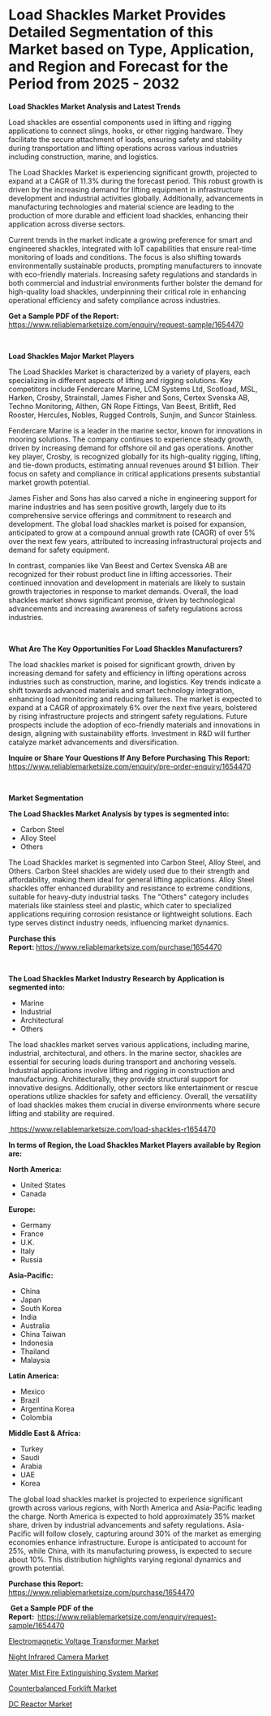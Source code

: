 <p><h1>Load Shackles Market Provides Detailed Segmentation of this Market based on Type, Application, and Region and Forecast for the Period from 2025 - 2032</h1></p><p><strong>Load Shackles Market Analysis and Latest Trends</strong></p>
<p><p>Load shackles are essential components used in lifting and rigging applications to connect slings, hooks, or other rigging hardware. They facilitate the secure attachment of loads, ensuring safety and stability during transportation and lifting operations across various industries including construction, marine, and logistics. </p><p>The Load Shackles Market is experiencing significant growth, projected to expand at a CAGR of 11.3% during the forecast period. This robust growth is driven by the increasing demand for lifting equipment in infrastructure development and industrial activities globally. Additionally, advancements in manufacturing technologies and material science are leading to the production of more durable and efficient load shackles, enhancing their application across diverse sectors.</p><p>Current trends in the market indicate a growing preference for smart and engineered shackles, integrated with IoT capabilities that ensure real-time monitoring of loads and conditions. The focus is also shifting towards environmentally sustainable products, prompting manufacturers to innovate with eco-friendly materials. Increasing safety regulations and standards in both commercial and industrial environments further bolster the demand for high-quality load shackles, underpinning their critical role in enhancing operational efficiency and safety compliance across industries.</p></p>
<p><strong>Get a Sample PDF of the Report:&nbsp;</strong> <a href="https://www.reliablemarketsize.com/enquiry/request-sample/1654470?utm_campaign=2005&utm_medium=2&utm_source=Github&utm_content=ia&utm_term=11042025&utm_id=load-shackles">https://www.reliablemarketsize.com/enquiry/request-sample/1654470</a></p>
<p>&nbsp;</p>
<p><strong>Load Shackles Major Market Players</strong></p>
<p><p>The Load Shackles Market is characterized by a variety of players, each specializing in different aspects of lifting and rigging solutions. Key competitors include Fendercare Marine, LCM Systems Ltd, Scotload, MSL, Harken, Crosby, Strainstall, James Fisher and Sons, Certex Svenska AB, Techno Monitoring, Althen, GN Rope Fittings, Van Beest, Britlift, Red Rooster, Hercules, Nobles, Rugged Controls, Sunjin, and Suncor Stainless. </p><p>Fendercare Marine is a leader in the marine sector, known for innovations in mooring solutions. The company continues to experience steady growth, driven by increasing demand for offshore oil and gas operations. Another key player, Crosby, is recognized globally for its high-quality rigging, lifting, and tie-down products, estimating annual revenues around $1 billion. Their focus on safety and compliance in critical applications presents substantial market growth potential.</p><p>James Fisher and Sons has also carved a niche in engineering support for marine industries and has seen positive growth, largely due to its comprehensive service offerings and commitment to research and development. The global load shackles market is poised for expansion, anticipated to grow at a compound annual growth rate (CAGR) of over 5% over the next few years, attributed to increasing infrastructural projects and demand for safety equipment.</p><p>In contrast, companies like Van Beest and Certex Svenska AB are recognized for their robust product line in lifting accessories. Their continued innovation and development in materials are likely to sustain growth trajectories in response to market demands. Overall, the load shackles market shows significant promise, driven by technological advancements and increasing awareness of safety regulations across industries.</p></p>
<p>&nbsp;</p>
<p><strong>What Are The Key Opportunities For Load Shackles Manufacturers?</strong></p>
<p><p>The load shackles market is poised for significant growth, driven by increasing demand for safety and efficiency in lifting operations across industries such as construction, marine, and logistics. Key trends indicate a shift towards advanced materials and smart technology integration, enhancing load monitoring and reducing failures. The market is expected to expand at a CAGR of approximately 6% over the next five years, bolstered by rising infrastructure projects and stringent safety regulations. Future prospects include the adoption of eco-friendly materials and innovations in design, aligning with sustainability efforts. Investment in R&D will further catalyze market advancements and diversification.</p></p>
<p><strong>Inquire or Share Your Questions If Any Before Purchasing This Report:</strong> <a href="https://www.reliablemarketsize.com/enquiry/pre-order-enquiry/1654470?utm_campaign=2005&utm_medium=2&utm_source=Github&utm_content=ia&utm_term=11042025&utm_id=load-shackles">https://www.reliablemarketsize.com/enquiry/pre-order-enquiry/1654470</a></p>
<p>&nbsp;</p>
<p><strong>Market Segmentation</strong></p>
<p><strong>The Load Shackles Market Analysis by types is segmented into:</strong></p>
<p><ul><li>Carbon Steel</li><li>Alloy Steel</li><li>Others</li></ul></p>
<p><p>The Load Shackles market is segmented into Carbon Steel, Alloy Steel, and Others. Carbon Steel shackles are widely used due to their strength and affordability, making them ideal for general lifting applications. Alloy Steel shackles offer enhanced durability and resistance to extreme conditions, suitable for heavy-duty industrial tasks. The "Others" category includes materials like stainless steel and plastic, which cater to specialized applications requiring corrosion resistance or lightweight solutions. Each type serves distinct industry needs, influencing market dynamics.</p></p>
<p><strong>Purchase this Report:&nbsp;</strong><a href="https://www.reliablemarketsize.com/purchase/1654470?utm_campaign=2005&utm_medium=2&utm_source=Github&utm_content=ia&utm_term=11042025&utm_id=load-shackles">https://www.reliablemarketsize.com/purchase/1654470</a></p>
<p>&nbsp;</p>
<p><strong>The Load Shackles Market Industry Research by Application is segmented into:</strong></p>
<p><ul><li>Marine</li><li>Industrial</li><li>Architectural</li><li>Others</li></ul></p>
<p><p>The load shackles market serves various applications, including marine, industrial, architectural, and others. In the marine sector, shackles are essential for securing loads during transport and anchoring vessels. Industrial applications involve lifting and rigging in construction and manufacturing. Architecturally, they provide structural support for innovative designs. Additionally, other sectors like entertainment or rescue operations utilize shackles for safety and efficiency. Overall, the versatility of load shackles makes them crucial in diverse environments where secure lifting and stability are required.</p></p>
<p><a href="https://www.reliablemarketsize.com/load-shackles-r1654470?utm_campaign=2005&utm_medium=2&utm_source=Github&utm_content=ia&utm_term=11042025&utm_id=load-shackles">&nbsp;https://www.reliablemarketsize.com/load-shackles-r1654470</a></p>
<p><strong>In terms of Region, the Load Shackles Market Players available by Region are:</strong></p>
<p>
    <p> <strong> North America: </strong>
        <ul>
            <li>United States</li>
            <li>Canada</li>
        </ul>
        </p> 
    <p> <strong> Europe: </strong>
        <ul>
            <li>Germany</li>
            <li>France</li>
            <li>U.K.</li>
            <li>Italy</li>
            <li>Russia</li>
        </ul>
        </p> 
    <p> <strong> Asia-Pacific: </strong>
        <ul>
            <li>China</li>
            <li>Japan</li>
            <li>South Korea</li>
            <li>India</li>
            <li>Australia</li>
            <li>China Taiwan</li>
            <li>Indonesia</li>
            <li>Thailand</li>
            <li>Malaysia</li>
        </ul>
        </p> 
    <p> <strong> Latin America: </strong>
        <ul>
            <li>Mexico</li>
            <li>Brazil</li>
            <li>Argentina Korea</li>
            <li>Colombia</li>
        </ul>
        </p> 
    <p> <strong> Middle East & Africa: </strong>
        <ul>
            <li>Turkey</li>
            <li>Saudi</li>
            <li>Arabia</li>
            <li>UAE</li>
            <li>Korea</li>
        </ul>
    </p>
    </p>
<p><p>The global load shackles market is projected to experience significant growth across various regions, with North America and Asia-Pacific leading the charge. North America is expected to hold approximately 35% market share, driven by industrial advancements and safety regulations. Asia-Pacific will follow closely, capturing around 30% of the market as emerging economies enhance infrastructure. Europe is anticipated to account for 25%, while China, with its manufacturing prowess, is expected to secure about 10%. This distribution highlights varying regional dynamics and growth potential. </p></p>
<p><strong>Purchase this Report: </strong><a href="https://www.reliablemarketsize.com/purchase/1654470?utm_campaign=2005&utm_medium=2&utm_source=Github&utm_content=ia&utm_term=11042025&utm_id=load-shackles">https://www.reliablemarketsize.com/purchase/1654470</a></p>
<p>&nbsp;<strong>Get a Sample PDF of the Report:&nbsp;&nbsp;</strong><a href="https://www.reliablemarketsize.com/enquiry/request-sample/1654470?utm_campaign=2005&utm_medium=2&utm_source=Github&utm_content=ia&utm_term=11042025&utm_id=load-shackles">https://www.reliablemarketsize.com/enquiry/request-sample/1654470</a></p>
<p><strong></strong></p>
<p><p><a href="https://github.com/nicoytabiz7/Market-Research-Report-List-1/blob/main/electromagnetic-voltage-transformer-market.md?utm_campaign=2005&utm_medium=2&utm_source=Github&utm_content=ia&utm_term=11042025&utm_id=load-shackles">Electromagnetic Voltage Transformer Market</a></p><p><a href="https://github.com/avirsuckra/Market-Research-Report-List-1/blob/main/night-infrared-camera-market.md?utm_campaign=2005&utm_medium=2&utm_source=Github&utm_content=ia&utm_term=11042025&utm_id=load-shackles">Night Infrared Camera Market</a></p><p><a href="https://github.com/brabolyrah3h/Market-Research-Report-List-1/blob/main/water-mist-fire-extinguishing-system-market.md?utm_campaign=2005&utm_medium=2&utm_source=Github&utm_content=ia&utm_term=11042025&utm_id=load-shackles">Water Mist Fire Extinguishing System Market</a></p><p><a href="https://github.com/timayuethem/Market-Research-Report-List-1/blob/main/counterbalanced-forklift-market.md?utm_campaign=2005&utm_medium=2&utm_source=Github&utm_content=ia&utm_term=11042025&utm_id=load-shackles">Counterbalanced Forklift Market</a></p><p><a href="https://github.com/sekohlorik/Market-Research-Report-List-1/blob/main/dc-reactor-market.md?utm_campaign=2005&utm_medium=2&utm_source=Github&utm_content=ia&utm_term=11042025&utm_id=load-shackles">DC Reactor Market</a></p></p>